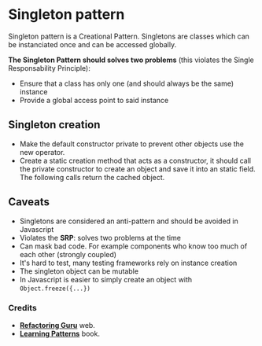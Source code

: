 # Singleton pattern
Singleton pattern is a Creational Pattern. Singletons are classes which can be instanciated once and can be accessed globally.

**The Singleton Pattern should solves two problems** (this violates the Single Responsability Principle):
- Ensure that a class has only one (and should always be the same) instance
- Provide a global access point to said instance

## Singleton creation
- Make the default constructor private to prevent other objects use the new operator.
- Create a static creation method that acts as a constructor, it should call the private constructor to create an object and save it into an static field. The following calls return the cached object.

## Caveats
- Singletons are considered an anti-pattern and should be avoided in Javascript
- Violates the **SRP**: solves two problems at the time
- Can mask bad code. For example components who know too much of each other (strongly coupled)
- It's hard to test, many testing frameworks rely on instance creation
- The singleton object can be mutable
- In Javascript is easier to simply create an object with ```Object.freeze({...})```

### Credits
- **[Refactoring Guru](https://refactoring.guru/design-patterns/singleton)** web.
- **[Learning Patterns](https://play.google.com/books/reader?id=BnJLEAAAQBAJ&pg=GBS.PP1)** book.
